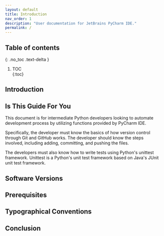 ```yaml
---
layout: default
title: Introduction
nav_order: 1
description: "User documentation for JetBrains PyCharm IDE."
permalink: /
---
```





## Table of contents	
{: .no_toc .text-delta }	
1. TOC	
{:toc}

## Introduction


## Is This Guide For You
This document is for intermediate Python developers looking to automate development process by utilizing functions provided by PyCharm IDE. 

Specifically, the developer must know the basics of how version control through Git and GitHub works. The developer should know the steps involved, including adding, committing, and pushing the files.

The developers must also know how to write tests using Python's unittest framework. Unittest is a Python's unit test framework based on Java's JUnit unit test framework. 


## Software Versions


## Prerequisites


## Typographical Conventions


## Conclusion

